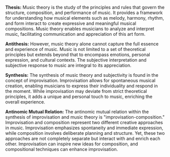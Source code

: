 

**Thesis:** Music theory is the study of the principles and rules that govern the structure, composition, and performance of music. It provides a framework for understanding how musical elements such as melody, harmony, rhythm, and form interact to create expressive and meaningful musical compositions. Music theory enables musicians to analyze and interpret music, facilitating communication and appreciation of this art form.

**Antithesis:** However, music theory alone cannot capture the full essence and experience of music. Music is not limited to a set of theoretical principles but extends beyond that to encompass emotions, personal expression, and cultural contexts. The subjective interpretation and subjective response to music are integral to its appreciation.

**Synthesis:** The synthesis of music theory and subjectivity is found in the concept of improvisation. Improvisation allows for spontaneous musical creation, enabling musicians to express their individuality and respond in the moment. While improvisation may deviate from strict theoretical principles, it adds a unique and personal touch to music, enriching the overall experience.

**Antinomic Mutual Relation:** The antinomic mutual relation within the synthesis of improvisation and music theory is "improvisation-composition." Improvisation and composition represent two different creative approaches in music. Improvisation emphasizes spontaneity and immediate expression, while composition involves deliberate planning and structure. Yet, these two approaches are not completely separate but interact with and enrich each other. Improvisation can inspire new ideas for composition, and compositional techniques can enhance improvisation.

